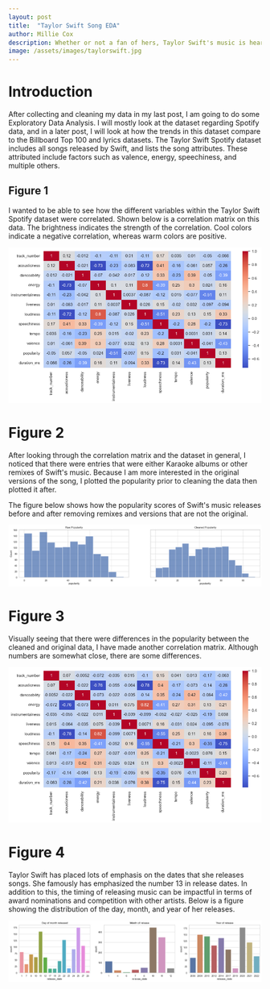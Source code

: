 ```yaml
---
layout: post
title:  "Taylor Swift Song EDA"
author: Millie Cox
description: Whether or not a fan of hers, Taylor Swift's music is heard and loved everywhere. This post shows how to collect data about Taylor Swift songs from different sources.
image: /assets/images/taylorswift.jpg
---
```


# Introduction

After collecting and cleaning my data in my last post, I am going to do some Exploratory Data Analysis. I will mostly look at the dataset regarding Spotify data, and in a later post, I will look at how the trends in this dataset compare to the Billboard Top 100 and lyrics datasets. The Taylor Swift Spotify dataset includes all songs released by Swift, and lists the song attributes. These attributed include factors such as valence, energy, speechiness, and multiple others.

## Figure 1

I wanted to be able to see how the different variables within the Taylor Swift Spotify dataset were correlated. Shown below is a correlation matrix on this data. The brightness indicates the strength of the correlation. Cool colors indicate a negative correlation, whereas warm colors are positive.

![Figure](assets/images/correlationmatrix2.jpg)

# Figure 2

After looking through the correlation matrix and the dataset in general, I noticed that there were entries that were either Karaoke albums or other remixes of Swift's music. Because I am more interested in the original versions of the song, I plotted the popularity prior to cleaning the data then plotted it after.

The figure below shows how the popularity scores of Swift's music releases before and after removing remixes and versions that are not the original.

![Figure](https://github.com/millizoid/my386blog/blob/530ac70e189dc5bbd34a2d37b1842f0a2edf266c/assets/images/cleaneddata.jpg)

# Figure 3

Visually seeing that there were differences in the popularity between the cleaned and original data, I have made another correlation matrix. Although numbers are somewhat close, there are some differences.

![Figure](https://github.com/millizoid/my386blog/blob/530ac70e189dc5bbd34a2d37b1842f0a2edf266c/assets/images/correlationmatrix.jpg)

# Figure 4

Taylor Swift has placed lots of emphasis on the dates that she releases songs. She famously has emphasized the number 13 in release dates. In addition to this, the timing of releasing music can be impactful in terms of award nominations and competition with other artists. Below is a figure showing the distribution of the day, month, and year of her releases.

![Figure](https://github.com/millizoid/my386blog/blob/71e75b26b5f542b8f42873b3bab852a646a600de/assets/images/releasecounts.jpg)